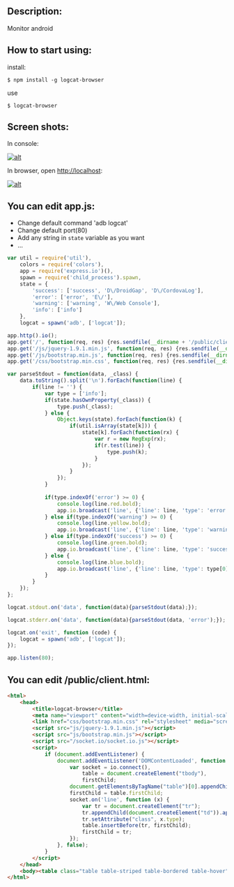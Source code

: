 ## Description:

 Monitor android

## How to start using:

 install:

    $ npm install -g logcat-browser

 use

    $ logcat-browser

## Screen shots:

 In console:

[ ![alt](https://raw.github.com/HansHammel/logcat-browser/master/public/img/console-128x128.png) ](https://raw.github.com/HansHammel/logcat-browser/master/public/img/console.png)

 In browser, open <http://localhost>:

[ ![alt](https://raw.github.com/HansHammel/logcat-browser/master/public/img/web-128x128.png) ](https://raw.github.com/HansHammel/logcat-browser/master/public/img/web.png)

## You can edit app.js:

  * Change default command 'adb logcat'
  * Change default port(80)
  * Add any string in `state` variable as you want
  * ...

```js
var util = require('util'),
	colors = require('colors'),
	app = require('express.io')(),
	spawn = require('child_process').spawn,
	state = {
		'success': ['success', 'D\/DroidGap', 'D\/CordovaLog'],
		'error': ['error', 'E\/'],
		'warning': ['warning', 'W\/Web Console'],
		'info': ['info']
	},
	logcat = spawn('adb', ['logcat']);

app.http().io();
app.get('/', function(req, res) {res.sendfile(__dirname + '/public/client.html');});
app.get('/js/jquery-1.9.1.min.js', function(req, res) {res.sendfile(__dirname + '/public/js/jquery-1.9.1.min.js');});
app.get('/js/bootstrap.min.js', function(req, res) {res.sendfile(__dirname + '/public/js/bootstrap.min.js');});
app.get('/css/bootstrap.min.css', function(req, res) {res.sendfile(__dirname + '/public/css/bootstrap.min.css');});

var parseStdout = function(data, _class) {
	data.toString().split('\n').forEach(function(line) {
		if(line != '') {
			var type = ['info'];
			if(state.hasOwnProperty(_class)) {
				type.push(_class);
			} else {
				Object.keys(state).forEach(function(k) {
					if(util.isArray(state[k])) {
						state[k].forEach(function(rx) {
							var r = new RegExp(rx);
							if(r.test(line)) {
								type.push(k);
							}
						});
					}
				});
			}
			
			if(type.indexOf('error') >= 0) {
				console.log(line.red.bold);
				app.io.broadcast('line', {'line': line, 'type': 'error'});
			} else if(type.indexOf('warning') >= 0) {
				console.log(line.yellow.bold);
				app.io.broadcast('line', {'line': line, 'type': 'warning'});
			} else if(type.indexOf('success') >= 0) {
				console.log(line.green.bold);
				app.io.broadcast('line', {'line': line, 'type': 'success'});
			} else {
				console.log(line.blue.bold);
				app.io.broadcast('line', {'line': line, 'type': type[0]});
			}
		}
	});
};

logcat.stdout.on('data', function(data){parseStdout(data);});

logcat.stderr.on('data', function(data){parseStdout(data, 'error');});

logcat.on('exit', function (code) {
	logcat = spawn('adb', ['logcat']);
});

app.listen(80);
```

## You can edit /public/client.html:

```html
<html>
	<head>
		<title>logcat-browser</title>
		<meta name="viewport" content="width=device-width, initial-scale=1.0">
		<link href="css/bootstrap.min.css" rel="stylesheet" media="screen">
		<script src="js/jquery-1.9.1.min.js"></script>
		<script src="js/bootstrap.min.js"></script>
		<script src="/socket.io/socket.io.js"></script>
		<script>
			if (document.addEventListener) {
				document.addEventListener('DOMContentLoaded', function () {
					var socket = io.connect(),
                        table = document.createElement("tbody"),
                        firstChild;
					document.getElementsByTagName("table")[0].appendChild(table);
					firstChild = table.firstChild;
					socket.on('line', function (x) {
						var tr = document.createElement("tr");
						tr.appendChild(document.createElement("td")).appendChild(document.createTextNode(x.line));
						tr.setAttribute("class", x.type);
						table.insertBefore(tr, firstChild);
						firstChild = tr;
					});
				}, false);
			}
		</script>
	</head>
	<body><table class="table table-striped table-bordered table-hover"></table></body>
</html>
```

